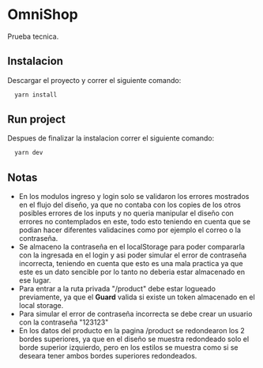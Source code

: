 
# OmniShop
Prueba tecnica.



## Instalacion

Descargar el proyecto y correr el siguiente comando:

```bash
  yarn install
```

## Run project

Despues de finalizar la instalacion correr el siguiente comando:

```bash
  yarn dev
```

## Notas


- En los modulos ingreso y login solo se validaron los errores mostrados en el flujo del diseño, ya que no contaba con los copies de los otros posibles errores de los inputs y no queria manipular el diseño con errores no contemplados en este, todo esto teniendo en cuenta que se podian hacer diferentes validacines como por ejemplo el correo o la contraseña.
- Se almaceno la contraseña en el localStorage para poder compararla con la ingresada en el login y asi poder simular el error de contraseña incorrecta, teniendo en cuenta que esto es una mala practica ya que este es un dato sencible por lo tanto no deberia estar almacenado en ese lugar.
- Para entrar a la ruta privada "/product" debe estar logueado previamente, ya que el **Guard** valida si existe un token almacenado en el local storage.
- Para simular el error de contraseña incorrecta se debe crear un usuario con la contraseña "123123"
- En los datos del producto en la pagina /product se redondearon los 2 bordes superiores, ya que en el diseño se muestra redondeado solo el borde superior izquierdo, pero en los estilos se muestra como si se deseara tener ambos bordes superiores redondeados.







    
